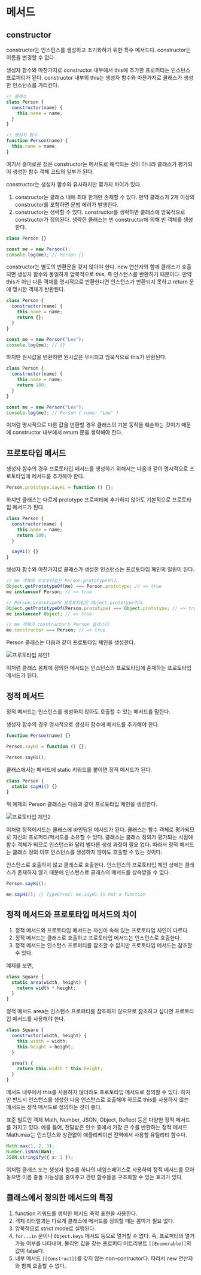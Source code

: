# 메서드

## constructor

constructor는 인스턴스를 생성하고 초기화하기 위한 특수 메서드다. constructor는 이름을 변경할 수 없다.

생성자 함수와 마찬가지로 constructor 내부에서 this에 추가한 프로퍼티는 인스턴스 프로퍼티가 된다. constructor 내부의 this는 생성자 함수와 마찬가지로 클래스가 생성한 인스턴스를 가리킨다.

```js
// 클래스
class Person {
  constructor(name) {
    this.name = name;
  }
}

// 생성자 함수
function Person(name) {
  this.name = name;
}
```

여기서 흥미로운 점은 constructor는 메서드로 해석되는 것이 아니라 클래스가 평가되어 생성한 함수 객체 코드의 일부가 된다.

constructor는 생성자 함수와 유사하지만 몇가지 차이가 있다.

1. constructor는 클래스 내에 최대 한개만 존재할 수 있다.
   만약 클래스가 2개 이상의 constructor를 포함하면 문법 에러가 발생한다.
2. constructor는 생략할 수 있다.
   constructor를 생략하면 클래스에 암묵적으로 constructor가 정의된다. 생략한 클래스는 빈 constructor에 의해 빈 객체를 생성한다.

```js
class Person {}

const me = new Person();
console.log(me); // Person {}
```

constructor는 별도의 반환문을 갖지 않아야 한다. new 연산자와 함께 클래스가 호출되면 생성자 함수와 동일하게 암묵적으로 this, 즉 인스턴스를 반환하기 때문이다. 만약 this가 아닌 다른 객체를 명시적으로 반환한다면 인스턴스가 반환되지 못하고 return 문에 명시한 객체가 반환된다.

```js
class Person {
  constructor(name) {
    this.name = name;
    return {};
  }
}

const me = new Person("Lee");
console.log(me); // {}
```

하지만 원시값을 반환하면 원시값은 무시되고 암묵적으로 this가 반환된다.

```js
class Person {
  constructor(name) {
    this.name = name;
    return 100;
  }
}

const me = new Person("Lee");
console.log(me); // Person { name: "Lee" }
```

이처럼 명시적으로 다른 값을 반환할 경우 클래스의 기본 동작을 훼손하는 것이기 때문에 constructor 내부에서 return 문을 생략해야 한다.

## 프로토타입 메서드

생성자 함수의 경우 프로토타입 메서드를 생성하기 위해서는 다음과 같이 명시적으로 프로토타입에 메서드를 추가해야 한다.

```js
Person.prototype.sayHi = function () {};
```

하지만 클래스는 다르게 prototype 프로퍼티에 추가하지 않아도 기본적으로 프로토타입 메서드가 된다.

```js
class Person {
  constructor(name) {
    this.name = name;
    return 100;
  }

  sayHi() {}
}
```

생성자 함수와 마찬가지로 클래스가 생성한 인스턴스는 프로토타입 페인의 일원이 된다.

```js
// me 객체의 프로토타입은 Person.prototype이다.
Object.getPrototypeOf(me) === Person.prototype; // => true
me instanceof Person; // => true

// Person.prototype의 프로토타입은 Object.prototype이다.
Object.getPrototypeOf(Person.prototype) === Object.prototype; // => true
me instanceof Object; // => true

// me 객체의 constructor는 Person 클래스다.
me.constructor === Person; // => true
```

Person 클래스는 다음과 같이 프로토타입 체인을 생성한다.

![프로토타입 체인1]()

이처럼 클래스 몸체에 정의한 메서드는 인스턴스의 프로토타입에 존재하는 프로토타입 메서드가 된다.

## 정적 메서드

정적 메서드는 인스턴스를 생성하지 않아도 호출할 수 있는 메서드를 말한다.

생성자 함수의 경우 명시적으로 생성자 함수에 메서드를 추가해야 한다.

```js
function Person(name) {}

Person.sayHi = function () {};

Person.sayHi();
```

클래스에서는 메서드에 static 키워드를 붙이면 정적 메서드가 된다.

```js
class Person {
  static sayHi() {}
}
```

위 예제의 Person 클래스는 다음과 같이 프로토타입 체인을 생성한다.

![프로토타입 체인2]()

이처럼 정적메서드는 클래스에 바인딩된 메서드가 된다. 클래스는 함수 객체로 평가되므로 자신의 프로퍼티/메서드를 소유할 수 있다. 클래스는 클래스 정의가 평가되는 시점에 함수 객체가 되므로 인스턴스와 달리 별다른 생성 과정이 필요 없다. 따라서 정적 메서드는 클래스 정의 이후 인스턴스를 생성하지 않아도 호출할 수 있는 것이다.

인스턴스로 호출하지 않고 클래스로 호출한다. 인스턴스의 프로토타입 체인 상에는 클래스가 존재하지 않기 때문에 인스턴스로 클래스의 메서드를 상속받을 수 없다.

```js
Person.sayHi();

me.sayHi(); // TypeError: me.sayHi is not a function
```

## 정적 메서드와 프로토타입 메서드의 차이

1. 정적 메서드와 프로토타입 메서드는 자신이 속해 있는 프로토타입 체인이 다르다.
2. 정적 메서드는 클래스로 호출하고 프로토타입 메서드는 인스턴스로 호출한다.
3. 정적 메서드는 인스턴스 프로퍼티를 참조할 수 없지만 프로토타입 메서드는 참조할 수 있다.

예제를 보면,

```js
class Square {
  static area(width, height) {
    return width * height;
  }
}
```

정적 메서드 area는 인스턴스 프로퍼티를 참조하지 않으므로 참조하고 싶다면 프로토타입 메서드를 사용해야 한다.

```js
class Square {
  constructor(width, height) {
    this.width = width;
    this.height = height;
  }

  area() {
    return this.width * this.height;
  }
}
```

메서드 내부에서 this를 사용하지 않더라도 프로토타입 메서드로 정의할 수 있다. 하지만 반드시 인스턴스를 생성한 다음 인스턴스로 호출해야 하므로 this를 사용하지 않는 메서드는 정적 메서드로 정의하는 것이 좋다.

표준 빌트인 객체 Math, Number, JSON, Object, Reflect 등은 다양한 정적 메서드를 가지고 있다. 예를 들어, 전달받은 인수 중에서 가장 큰 수를 반환하는 정적 메서드 Math.max는 인스턴스와 상관없이 애플리케이션 전역에서 사용할 유틸리티 함수다.

```js
Math.max(1, 2, 3);
Number.isNaN(NaN);
JSON.stringify({ a: 1 });
```

이처럼 클래스 또는 생성자 함수를 하나의 네임스페이스로 사용하여 정적 메서드를 모아놓으면 이름 충돌 가능성을 줄여주고 관련 함수들을 구조화할 수 있는 효과가 있다.

## 클래스에서 정의한 메서드의 특징

1. function 키워드를 생략한 메서드 축약 표현을 사용한다.
2. 객체 리터럴과는 다르게 클래스에 메서드를 정의할 때는 콤마가 필요 없다.
3. 암묵적으로 strict mode로 실행된다.
4. `for...in` 문이나 `Object.keys` 메서드 등으로 열거할 수 없다. 즉, 프로퍼티의 열거 가능 여부를 나타내며, 불리언 값을 갖는 프로퍼티 어트리뷰트 `[[Enumerable]]`의 값이 false다.
5. 내부 메서드 `[[Construct]]`를 갖지 않는 non-contructor다. 따라서 new 연산자와 함께 호출할 수 없다.
